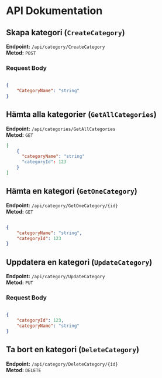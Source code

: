 # API Dokumentation

## Skapa kategori (`CreateCategory`)

**Endpoint:** `/api/category/CreateCategory`  
**Metod:** `POST`

### Request Body

```json

{
    "CategoryName": "string"
}

````

## Hämta alla kategorier (`GetAllCategories`)

**Endpoint:** `/api/categories/GetAllCategories`  
**Metod:** `GET`

```json
[
    {
      "categoryName": "string"
      "categoryId": 123
    }
]

````
## Hämta en kategori (`GetOneCategory`)

**Endpoint:** `/api/category/GetOneCategory/{id}`  
**Metod:** `GET`

```json

{
    "categoryName": "string",
    "categoryId": 123
}

````

## Uppdatera en kategori (`UpdateCategory`)

**Endpoint:** `/api/category/UpdateCategory`  
**Metod:** `PUT`

### Request Body

```json

{
    "categoryId": 123,
    "categoryName": "string"
}

````

## Ta bort en kategori (`DeleteCategory`)

**Endpoint:** `/api/category/DeleteCategory/{id}`  
**Metod:** `DELETE`
